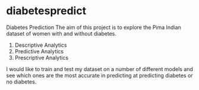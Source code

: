 # diabetespredict
Diabetes Prediction
The aim of this project is to explore the Pima Indian dataset of women with and without diabetes. 

1. Descriptive Analytics
2. Predictive Analytics
3. Prescriptive Analytics

I would like to train and test my dataset on a number of different models and see which ones are the most accurate in predicting at predicting diabetes or no diabetes.
